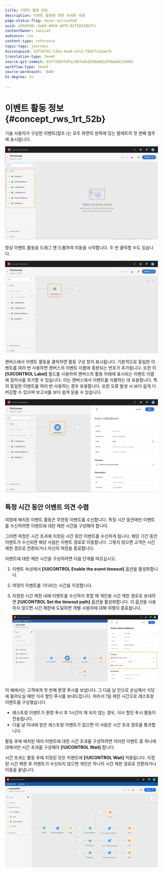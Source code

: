 ```yaml
---
title: 이벤트 활동 정보
description: 이벤트 활동에 대한 자세한 내용
page-status-flag: never-activated
uuid: 269d590c-5a6d-40b9-a879-02f5033863fc
contentOwner: sauviat
audience: rns
content-type: reference
topic-tags: journeys
discoiquuid: 5df34f55-135a-4ea8-afc2-f9427ce5ae7b
translation-type: tm+mt
source-git-commit: 65ff1003fdfec087e4e2030dd81df8dab6229495
workflow-type: tm+mt
source-wordcount: '444'
ht-degree: 1%

---
```



# 이벤트 활동 정보 {#concept_rws_1rt_52b}

기술 사용자가 구성한 이벤트(참조 [](../event/about-events.md))는 모두 화면의 왼쪽에 있는 팔레트의 첫 번째 범주에 표시됩니다.

![](../assets/journey43.png)

항상 이벤트 활동을 드래그 앤 드롭하여 이동을 시작합니다. 두 번 클릭할 수도 있습니다.

![](../assets/journey44.png)

캔버스에서 이벤트 활동을 클릭하면 활동 구성 창이 표시됩니다. 기본적으로 동일한 이벤트를 여러 번 사용하면 캔버스의 이벤트 이름에 증분되는 번호가 추가됩니다. 또한 이 **[!UICONTROL Label]** 필드를 사용하여 캔버스의 활동 아래에 표시되는 이벤트 이름에 접미사를 추가할 수 있습니다. 이는 캔버스에서 이벤트를 식별하는 데 유용합니다. 특히 동일한 이벤트를 여러 번 사용하는 경우 유용합니다. 또한 오류 발생 시 보다 쉽게 디버깅할 수 있으며 보고서를 보다 쉽게 읽을 수 있습니다.

![](../assets/journey33.png)

## 특정 시간 동안 이벤트 의견 수렴

여정에 배치된 이벤트 활동은 무한정 이벤트를 수신합니다. 특정 시간 동안에만 이벤트를 수신하려면 이벤트에 대한 제한 시간을 구성해야 합니다.

그러면 여정은 시간 초과에 지정된 시간 동안 이벤트를 수신하게 됩니다. 해당 기간 동안 이벤트가 수신되면 해당 사람은 이벤트 경로로 이동합니다. 그렇지 않으면 고객은 시간 제한 경로로 전환되거나 자신의 여정을 종료합니다.

이벤트에 대한 제한 시간을 구성하려면 다음 단계를 따르십시오.

1. 이벤트 속성에서 **[!UICONTROL Enable the event timeout]** 옵션을 활성화합니다.

1. 여정이 이벤트를 기다리는 시간을 지정합니다.

1. 지정된 시간 제한 내에 이벤트를 수신하지 못할 때 개인을 시간 제한 경로로 보내려면 **[!UICONTROL Set the timeout path]** 옵션을 활성화합니다. 이 옵션을 사용하지 않으면 시간 제한에 도달하면 개별 사용자에 대해 여행이 종료됩니다.

   ![](../assets/event-timeout.png)

이 예에서는 고객에게 첫 번째 환영 푸시를 보냅니다. 그 다음 날 안으로 손님께서 식당에 들어오실 때만 식사 할인 푸시를 보내드립니다. 따라서 1일 제한 시간으로 레스토랑 이벤트를 구성했습니다.

* 레스토랑 이벤트가 환영 푸시 후 1시간이 채 되지 않는 경우, 식사 할인 푸시 활동이 전송됩니다.
* 다음 날 이내에 받은 레스토랑 이벤트가 없으면 이 사람은 시간 초과 경로를 통과합니다.

활동 후에 배치된 여러 이벤트에 대한 시간 초과를 구성하려면 이러한 이벤트 중 하나에 대해서만 시간 초과를 구성해야 **[!UICONTROL Wait]** 합니다.

시간 초과는 활동 후에 지정된 모든 이벤트에 **[!UICONTROL Wait]** 적용됩니다. 지정된 시간 제한 후 이벤트가 수신되지 않으면 개인은 하나의 시간 제한 경로로 전환되거나 이동을 끝냅니다.

![](../assets/event-timeout-group.png)
